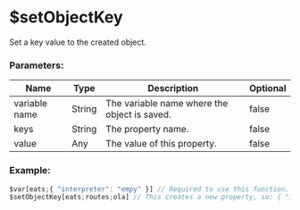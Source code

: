 # $setObjectKey
Set a key value to the created object.

### Parameters:
| Name               | Type   | Description                                  | Optional |
| ------------------ | ------ | -------------------------------------------- | -------- |
| variable name      | String | The variable name where the object is saved. | false    |
| keys               | String | The property name.                           | false    | 
| value              | Any    | The value of this property.                  | false    |

### Example:
```js
$var[eats;{ "interpreter": "empy" }] // Required to use this function.
$setObjectKey[eats;routes;ola] // This creates a new property, so: { "interpreter": "empy", "routes": "ola" }
```

